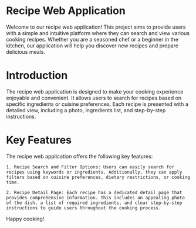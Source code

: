 # Recipe Web Application
  Welcome to our recipe web application! This project aims to provide users with a simple and intuitive platform where they can search and view various cooking recipes. Whether you are a seasoned chef or a beginner in the kitchen, our application will help you discover new recipes and prepare delicious meals.

# Introduction
  The recipe web application is designed to make your cooking experience enjoyable and convenient. It allows users to search for recipes based on specific ingredients or cuisine preferences. Each recipe is presented with a detailed view, including a photo, ingredients list, and step-by-step instructions.

# Key Features
  The recipe web application offers the following key features:

    1. Recipe Search and Filter Options: Users can easily search for recipes using keywords or ingredients. Additionally, they can apply filters based on cuisine preferences, dietary restrictions, or cooking time.

    2. Recipe Detail Page: Each recipe has a dedicated detail page that provides comprehensive information. This includes an appealing photo of the dish, a list of required ingredients, and clear step-by-step instructions to guide users throughout the cooking process.

Happy cooking!
